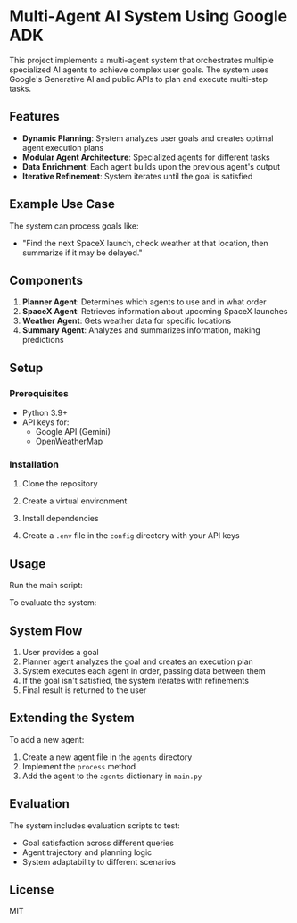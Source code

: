 # Multi-Agent AI System Using Google ADK

This project implements a multi-agent system that orchestrates multiple specialized AI agents to achieve complex user goals. The system uses Google's Generative AI and public APIs to plan and execute multi-step tasks.

## Features

- **Dynamic Planning**: System analyzes user goals and creates optimal agent execution plans
- **Modular Agent Architecture**: Specialized agents for different tasks
- **Data Enrichment**: Each agent builds upon the previous agent's output
- **Iterative Refinement**: System iterates until the goal is satisfied

## Example Use Case

The system can process goals like:
- "Find the next SpaceX launch, check weather at that location, then summarize if it may be delayed."

## Components

1. **Planner Agent**: Determines which agents to use and in what order
2. **SpaceX Agent**: Retrieves information about upcoming SpaceX launches
3. **Weather Agent**: Gets weather data for specific locations
4. **Summary Agent**: Analyzes and summarizes information, making predictions

## Setup

### Prerequisites
- Python 3.9+
- API keys for:
  - Google API (Gemini)
  - OpenWeatherMap

### Installation
1. Clone the repository 

2. Create a virtual environment

3. Install dependencies

4. Create a `.env` file in the `config` directory with your API keys


## Usage

Run the main script:


To evaluate the system:

## System Flow

1. User provides a goal
2. Planner agent analyzes the goal and creates an execution plan
3. System executes each agent in order, passing data between them
4. If the goal isn't satisfied, the system iterates with refinements
5. Final result is returned to the user

## Extending the System

To add a new agent:
1. Create a new agent file in the `agents` directory
2. Implement the `process` method
3. Add the agent to the `agents` dictionary in `main.py`

## Evaluation

The system includes evaluation scripts to test:
- Goal satisfaction across different queries
- Agent trajectory and planning logic
- System adaptability to different scenarios

## License

MIT